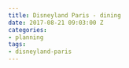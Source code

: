 ```yaml
---
title: Disneyland Paris - dining
date: 2017-08-21 09:03:00 Z
categories:
- planning
tags:
- disneyland-paris
---
```


